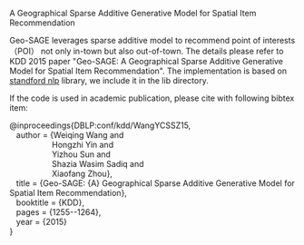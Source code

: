 A Geographical Sparse Additive Generative Model for Spatial Item Recommendation

Geo-SAGE leverages sparse additive model to recommend point of interests （POI） not only in-town but also out-of-town. The details please refer to KDD 2015 paper "Geo-SAGE: A Geographical Sparse Additive Generative Model for Spatial Item Recommendation". The implementation is based on <a href="http://stanfordnlp.github.io/CoreNLP/">standford nlp</a> library, we include it in the lib directory.

If the code is used in academic publication, please cite with following bibtex item:

@inproceedings{DBLP:conf/kdd/WangYCSSZ15,</br>
&nbsp;&nbsp; author    = {Weiqing Wang and</br>
&nbsp;&nbsp;&nbsp;&nbsp;&nbsp;&nbsp;&nbsp;&nbsp;&nbsp;&nbsp;&nbsp;&nbsp;&nbsp;&nbsp;&nbsp;&nbsp;&nbsp;&nbsp; Hongzhi Yin and</br>
&nbsp;&nbsp;&nbsp;&nbsp;&nbsp;&nbsp;&nbsp;&nbsp;&nbsp;&nbsp;&nbsp;&nbsp;&nbsp;&nbsp;&nbsp;&nbsp;&nbsp;&nbsp; Yizhou Sun and</br>
&nbsp;&nbsp;&nbsp;&nbsp;&nbsp;&nbsp;&nbsp;&nbsp;&nbsp;&nbsp;&nbsp;&nbsp;&nbsp;&nbsp;&nbsp;&nbsp;&nbsp;&nbsp; Shazia Wasim Sadiq and</br>
&nbsp;&nbsp;&nbsp;&nbsp;&nbsp;&nbsp;&nbsp;&nbsp;&nbsp;&nbsp;&nbsp;&nbsp;&nbsp;&nbsp;&nbsp;&nbsp;&nbsp;&nbsp; Xiaofang Zhou},</br>
&nbsp;&nbsp; title     = {Geo-SAGE: {A} Geographical Sparse Additive Generative Model for Spatial Item Recommendation},</br>
&nbsp;&nbsp; booktitle = {KDD},</br>
&nbsp;&nbsp; pages     = {1255--1264},</br>
&nbsp;&nbsp; year      = {2015}</br>
}</br>
